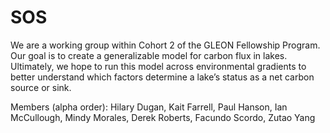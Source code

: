 ﻿# SOS
We are a working group within Cohort 2 of the GLEON Fellowship Program. Our goal is to create a generalizable model for carbon flux in lakes. Ultimately, we hope to run this model across environmental gradients to better understand which factors determine a lake’s status as a net carbon source or sink.

Members (alpha order): Hilary Dugan, Kait Farrell, Paul Hanson, Ian McCullough, Mindy Morales, Derek Roberts, Facundo Scordo, Zutao Yang
